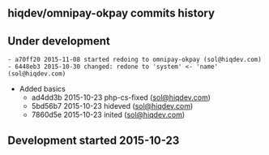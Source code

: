 hiqdev/omnipay-okpay commits history
------------------------------------

## Under development

    - a70ff20 2015-11-08 started redoing to omnipay-okpay (sol@hiqdev.com)
    - 6448eb3 2015-10-30 changed: redone to 'system' <- 'name' (sol@hiqdev.com)
- Added basics
    - ad4dd3b 2015-10-23 php-cs-fixed (sol@hiqdev.com)
    - 5bd56b7 2015-10-23 hideved (sol@hiqdev.com)
    - 7860d5e 2015-10-23 inited (sol@hiqdev.com)

## Development started 2015-10-23

